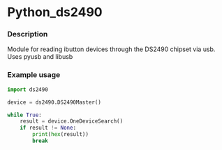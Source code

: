 # Python_ds2490

### Description

Module for reading ibutton devices through the DS2490 chipset via usb. Uses pyusb and libusb



### Example usage

```python
import ds2490

device = ds2490.DS2490Master()

while True:
	result = device.OneDeviceSearch()
	if result != None:
		print(hex(result))
		break

```
